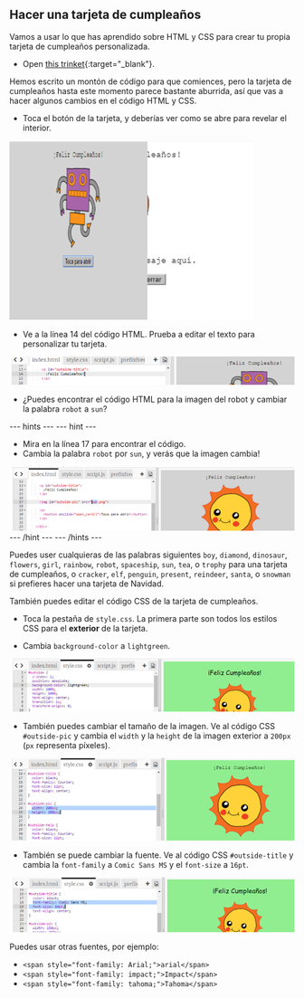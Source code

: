 ## Hacer una tarjeta de cumpleaños

Vamos a usar lo que has aprendido sobre HTML y CSS para crear tu propia tarjeta de cumpleaños personalizada.

+ Open [this trinket](https://trinket.io/html/b33e4f4ca8){:target="_blank"}.

Hemos escrito un montón de código para que comiences, pero la tarjeta de cumpleaños hasta este momento parece bastante aburrida, así que vas a hacer algunos cambios en el código HTML y CSS.

+ Toca el botón de la tarjeta, y deberías ver como se abre para revelar el interior.

![captura de pantalla](images/birthday-click.png)

+ Ve a la línea 14 del código HTML. Prueba a editar el texto para personalizar tu tarjeta.

![captura de pantalla](images/birthday-card-html.png)

+ ¿Puedes encontrar el código HTML para la imagen del robot y cambiar la palabra `robot` a `sun`?

\--- hints \--- \--- hint \---

+ Mira en la línea 17 para encontrar el código.
+ Cambia la palabra `robot` por `sun`, y verás que la imagen cambia!

![captura de pantalla](images/birthday-card-sun.png) \--- /hint \--- \--- /hints \---

Puedes user cualquieras de las palabras siguientes `boy`, `diamond`, `dinosaur`, `flowers`, `girl`, `rainbow`, `robot`, `spaceship`, `sun`, `tea`, o `trophy` para una tarjeta de cumpleaños, o `cracker`, `elf`, `penguin`, `present`, `reindeer`, `santa`, o `snowman` si prefieres hacer una tarjeta de Navidad.

También puedes editar el código CSS de la tarjeta de cumpleaños.

+ Toca la pestaña de `style.css`. La primera parte son todos los estilos CSS para el **exterior** de la tarjeta.

+ Cambia `background-color` a `lightgreen`.

![captura de pantalla](images/birthday-card-outside.png)

+ También puedes cambiar el tamaño de la imagen. Ve al código CSS `#outside-pic` y cambia el `width` y la `height` de la imagen exterior a `200px` (`px` representa píxeles).

![captura de pantalla](images/birthday-card-size.png)

+ También se puede cambiar la fuente. Ve al código CSS `#outside-title` y cambia la `font-family` a `Comic Sans MS` y el `font-size` a `16pt`.

![captura de pantalla](images/birthday-card-font.png)

Puedes usar otras fuentes, por ejemplo:

+ `<span style="font-family: Arial;">arial</span>`
+ `<span style="font-family: impact;">Impact</span>`
+ `<span style="font-family: tahoma;">Tahoma</span>`